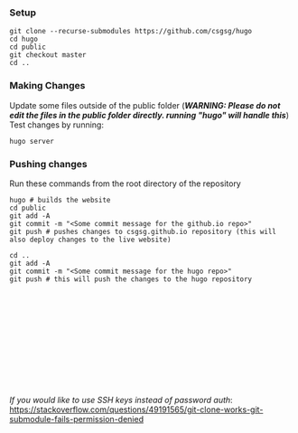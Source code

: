 ### Setup
```
git clone --recurse-submodules https://github.com/csgsg/hugo
cd hugo
cd public
git checkout master
cd ..
```
### Making Changes
Update some files outside of the public folder (***WARNING: Please do not edit the files in the public folder directly. running "hugo" will handle this***)
Test changes by running:
```
hugo server
```

### Pushing changes
Run these commands from the root directory of the repository
```
hugo # builds the website
cd public
git add -A
git commit -m "<Some commit message for the github.io repo>"
git push # pushes changes to csgsg.github.io repository (this will also deploy changes to the live website)

cd ..
git add -A
git commit -m "<Some commit message for the hugo repo>"
git push # this will push the changes to the hugo repository
```  
<br /> 
<br /> 
<br /> 
<br /> 
<br /> 
<br /> 
<br /> 
<br /> 
<br /> 
<br /> 

*If you would like to use SSH keys instead of password auth*: https://stackoverflow.com/questions/49191565/git-clone-works-git-submodule-fails-permission-denied
